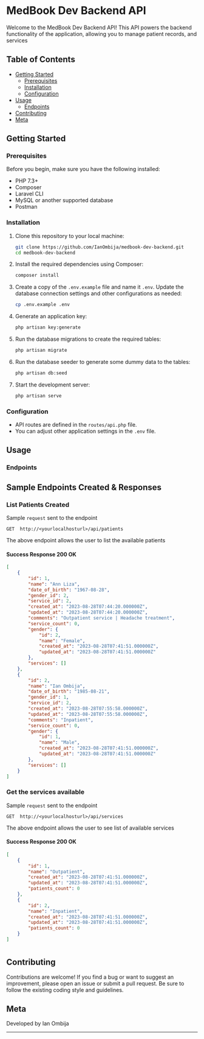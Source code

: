 
# MedBook Dev Backend API

Welcome to the MedBook Dev Backend API! This API powers the backend functionality of the application, allowing you to manage patient records, and services

## Table of Contents

- [Getting Started](#getting-started)
  - [Prerequisites](#prerequisites)
  - [Installation](#installation)
  - [Configuration](#configuration)
- [Usage](#usage)
  - [Endpoints](#endpoints)
- [Contributing](#contributing)
- [Meta](#meta)

## Getting Started

### Prerequisites

Before you begin, make sure you have the following installed:

- PHP 7.3+
- Composer
- Laravel CLI
- MySQL or another supported database
- Postman

### Installation

1. Clone this repository to your local machine:

   ```bash
   git clone https://github.com/IanOmbija/medbook-dev-backend.git
   cd medbook-dev-backend
   ```

2. Install the required dependencies using Composer:

   ```bash
   composer install
   ```

3. Create a copy of the `.env.example` file and name it `.env`. 
Update the database connection settings and other configurations as needed:

   ```bash
   cp .env.example .env
   ```

4. Generate an application key:

   ```bash
   php artisan key:generate
   ```

5. Run the database migrations to create the required tables:

   ```bash
   php artisan migrate
   ```


6. Run the database seeder to generate some dummy data to the tables:

   ```bash
   php artisan db:seed
   ```
7. Start the development server:

   ```bash
   php artisan serve
   ```

### Configuration

- API routes are defined in the `routes/api.php` file.
- You can adjust other application settings in the `.env` file.

## Usage

### Endpoints

## Sample Endpoints Created & Responses

### List Patients Created
Sample `request` sent to the endpoint

```http
GET  http://<yourlocalhosturl>/api/patients
```
The above endpoint allows the user to list the available patients


#### Success Response 200 OK
```json
[
    {
        "id": 1,
        "name": "Ann Liza",
        "date_of_birth": "1967-08-28",
        "gender_id": 2,
        "service_id": 2,
        "created_at": "2023-08-28T07:44:20.000000Z",
        "updated_at": "2023-08-28T07:44:20.000000Z",
        "comments": "Outpatient service | Headache treatment",
        "service_count": 0,
        "gender": {
            "id": 2,
            "name": "Female",
            "created_at": "2023-08-28T07:41:51.000000Z",
            "updated_at": "2023-08-28T07:41:51.000000Z"
        },
        "services": []
    },
    {
        "id": 2,
        "name": "Ian Ombija",
        "date_of_birth": "1985-08-21",
        "gender_id": 1,
        "service_id": 2,
        "created_at": "2023-08-28T07:55:58.000000Z",
        "updated_at": "2023-08-28T07:55:58.000000Z",
        "comments": "Inpatient",
        "service_count": 0,
        "gender": {
            "id": 1,
            "name": "Male",
            "created_at": "2023-08-28T07:41:51.000000Z",
            "updated_at": "2023-08-28T07:41:51.000000Z"
        },
        "services": []
    }
]
```
### Get the services available
Sample `request` sent to the endpoint

```http
GET  http://<yourlocalhosturl>/api/services
```
The above endpoint allows the user to see list of available services

#### Success Response 200 OK
```json
[
    {
        "id": 1,
        "name": "Outpatient",
        "created_at": "2023-08-28T07:41:51.000000Z",
        "updated_at": "2023-08-28T07:41:51.000000Z",
        "patients_count": 0
    },
    {
        "id": 2,
        "name": "Inpatient",
        "created_at": "2023-08-28T07:41:51.000000Z",
        "updated_at": "2023-08-28T07:41:51.000000Z",
        "patients_count": 0
    }
]
```
#



## Contributing

Contributions are welcome! If you find a bug or want to suggest an improvement, please open an issue or submit a pull request. Be sure to follow the existing coding style and guidelines.

## Meta

Developed by Ian Ombija

---

